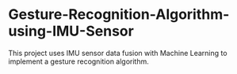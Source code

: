 # Gesture-Recognition-Algorithm-using-IMU-Sensor
This project uses IMU sensor data fusion with Machine Learning to implement a gesture recognition algorithm.
